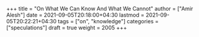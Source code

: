 +++
title = "On What We Can Know And What We Cannot"
author = ["Amir Alesh"]
date = 2021-09-05T20:18:00+04:30
lastmod = 2021-09-05T20:22:21+04:30
tags = ["on", "knowledge"]
categories = ["speculations"]
draft = true
weight = 2005
+++
